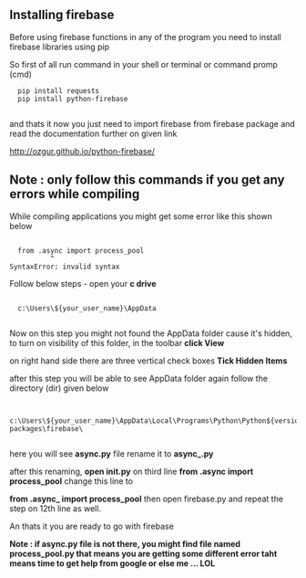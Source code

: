 ## Installing firebase

Before using firebase functions in any of the program you need to install firebase libraries using pip

So first of all run command in your shell or terminal or command promp (cmd)

```
  pip install requests
  pip install python-firebase
  
```

and thats it now you just need to import firebase from firebase package and read the documentation further on given link

http://ozgur.github.io/python-firebase/

## Note : only follow this commands if you get any errors while compiling

While compiling applications you might get some error like this shown below

```
  
  from .async import process_pool
          ^
SyntaxError: invalid syntax

```

Follow below steps - open your **c drive** 

```

  c:\Users\${your_user_name}\AppData
  
```

Now on this step you might not found the AppData folder cause it's hidden,
to turn on visibility of this folder, in the toolbar **click View**

on right hand side there are three vertical check boxes **Tick Hidden Items**

after this step you will be able to see AppData folder
 again follow the directory (dir) given below
 
```

  c:\Users\${your_user_name}\AppData\Local\Programs\Python\Python${version}\Lib\site-packages\firebase\
   
```

here you will see **async.py** file rename it to **async_.py**

after this renaming, **open __init__.py**  on third line **from .async import process_pool** change this line to

**from .async_ import process_pool** then open firebase.py and repeat the step on 12th line as well.

An thats it you are ready to go with firebase

**Note : if async.py file is not there, you might find file named process_pool.py that means you are getting some different error 
taht means time to get help from google or else me ... LOL**
